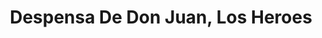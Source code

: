 ---
title: "Despensa De Don Juan, Los Heroes"
url: /san-salvador/despensa-de-don-juan-los-heroes/
shop: Supermarkt
---